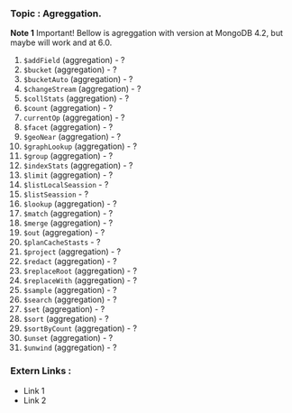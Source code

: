 ### Topic : Agreggation. 
**Note 1** Important! Bellow is agreggation with version at MongoDB 4.2, but maybe will work and at 6.0.

1. `$addField` (aggregation) - ?
1. `$bucket` (aggregation) - ?
1. `$bucketAuto` (aggregation) - ?
1. `$changeStream` (aggregation) - ?
1. `$collStats` (aggregation) - ?
1. `$count` (aggregation) - ?
1. `currentOp` (aggregation) - ?
1. `$facet` (aggregation) - ?
1. `$geoNear` (aggregation) - ?
1. `$graphLookup` (aggregation) - ?
1. `$group` (aggregation) - ?
1. `$indexStats` (aggregation) - ?
1. `$limit` (aggregation) - ?
1. `$listLocalSeassion` - ?
1. `$listSeassion` - ?
1. `$lookup` (aggregation) - ?
1. `$match` (aggregation) - ?
1. `$merge` (aggregation) - ?
1. `$out` (aggregation) - ?
1. `$planCacheStasts` - ?
1. `$project` (aggregation) - ?
1. `$redact` (aggregation) - ?
1. `$replaceRoot` (aggregation) - ?
1. `$replaceWith` (aggregation) - ?
1. `$sample` (aggregation) - ?
1. `$search` (aggregation) - ?
1. `$set` (aggregation) - ?
1. `$sort` (aggregation) - ?
1. `$sortByCount` (aggregation) - ?
1. `$unset` (aggregation) - ?
1. `$unwind` (aggregation) - ?

### Extern Links :
* Link 1
* Link 2